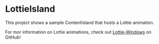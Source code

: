 # LottieIsland

This project shows a sample ContentIsland that hosts a Lottie animation.

For mor information on Lottie animations, check out [Lottie-Windows](https://github.com/CommunityToolkit/Lottie-Windows) on GitHub!
